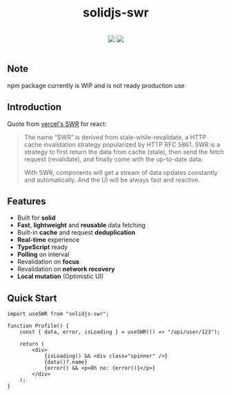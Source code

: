 <h1 align="center">solidjs-swr</h1>

<br />

<div align="center">

<img src="https://img.shields.io/bundlephobia/minzip/solidjs-swr?style=flat-square" />
<img src="https://img.shields.io/npm/v/solidjs-swr?style=flat-square" />
 
</div>

<br />

## Note

npm package currently is WIP and is not ready production use

## Introduction

Quote from [vercel's SWR](https://swr.vercel.app/) for react:

> The name “SWR” is derived from stale-while-revalidate, a HTTP cache invalidation strategy popularized by HTTP RFC 5861. SWR is a strategy to first return the data from cache (stale), then send the fetch request (revalidate), and finally come with the up-to-date data.
>
> With SWR, components will get a stream of data updates constantly and automatically. And the UI will be always fast and reactive.

## Features

-   Built for **solid**
-   **Fast**, **lightweight** and **reusable** data fetching
-   Built-in **cache** and request **deduplication**
-   **Real-time** experience
-   **TypeScript** ready
-   **Polling** on interval
-   Revalidation on **focus**
-   Revalidation on **network recovery**
-   **Local mutation** (Optimistic UI)

## Quick Start

```tsx
import useSWR from "solidjs-swr";

function Profile() {
    const { data, error, isLoading } = useSWR(() => "/api/user/123");

    return (
        <div>
            {isLoading() && <div class="spinner" />}
            {data()?.name}
            {error() && <p>Oh no: {error()}</p>}
        </div>
    );
}
```
